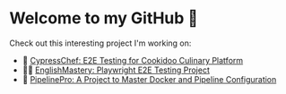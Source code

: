 # Welcome to my GitHub 👋

Check out this interesting project I'm working on:

- 🍕  [CypressChef: E2E Testing for Cookidoo Culinary Platform](https://github.com/GromN/e2e-testing-demo)
- 👩‍🏫  [EnglishMastery: Playwright E2E Testing Project](https://github.com/GromN/e2e-playwright-demo)
- 🐋  [PipelinePro: A Project to Master Docker and Pipeline Configuration](https://github.com/GromN/docker-cypress-demo)
